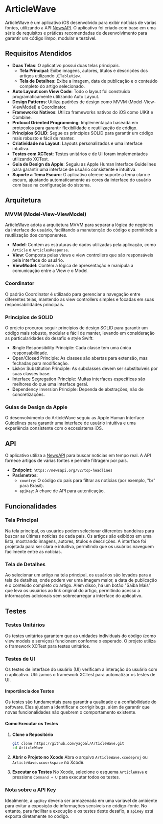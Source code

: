 # ArticleWave

ArticleWave é um aplicativo iOS desenvolvido para exibir notícias de várias fontes, utilizando a API [NewsAPI](https://newsapi.org). O aplicativo foi criado com base em uma série de requisitos e práticas recomendadas de desenvolvimento para garantir um código limpo, modular e testável.

## Requisitos Atendidos

- **Duas Telas**: O aplicativo possui duas telas principais.
  - **Tela Principal**: Exibe imagens, autores, títulos e descrições dos artigos utilizando `UITableView`.
  - **Tela de Detalhes**: Exibe a imagem, data de publicação e o conteúdo completo do artigo selecionado.
- **Auto Layout com View Code**: Todo o layout foi construído programaticamente utilizando Auto Layout.
- **Design Patterns**: Utiliza padrões de design como MVVM (Model-View-ViewModel) e Coordinator.
- **Frameworks Nativos**: Utiliza frameworks nativos do iOS como UIKit e Combine.
- **Protocol Oriented Programming**: Implementação baseada em protocolos para garantir flexibilidade e reutilização de código.
- **Princípios SOLID**: Segue os princípios SOLID para garantir um código mais robusto e fácil de manter.
- **Criatividade no Layout**: Layouts personalizados e uma interface intuitiva.
- **Testes com XCTest**: Testes unitários e de UI foram implementados utilizando XCTest.
- **Guia de Design da Apple**: Seguiu as Apple Human Interface Guidelines para garantir uma interface de usuário consistente e intuitiva.
- **Suporte a Tema Escuro**: O aplicativo oferece suporte a tema claro e escuro, ajustando automaticamente as cores da interface do usuário com base na configuração do sistema.

## Arquitetura

### MVVM (Model-View-ViewModel)
ArticleWave adota a arquitetura MVVM para separar a lógica de negócios da interface do usuário, facilitando a manutenção do código e permitindo a reutilização dos componentes.

- **Model**: Contém as estruturas de dados utilizadas pela aplicação, como `Article` e `ArticlesResponse`.
- **View**: Composta pelas views e view controllers que são responsáveis pela interface do usuário.
- **ViewModel**: Contém a lógica de apresentação e manipula a comunicação entre a View e o Model.

### Coordinator
O padrão Coordinator é utilizado para gerenciar a navegação entre diferentes telas, mantendo as view controllers simples e focadas em suas responsabilidades principais.

### Princípios de SOLID
O projeto procurou seguir princípios de design SOLID para garantir um código mais robusto, modular e fácil de manter, levando em consideração as particularidades do desafio e style Swift:

- **S**ingle Responsibility Principle: Cada classe tem uma única responsabilidade.
- **O**pen/Closed Principle: As classes são abertas para extensão, mas fechadas para modificação.
- **L**iskov Substitution Principle: As subclasses devem ser substituíveis por suas classes base.
- **I**nterface Segregation Principle: Muitas interfaces específicas são melhores do que uma interface geral.
- **D**ependency Inversion Principle: Dependa de abstrações, não de concretizações.

### Guias de Design da Apple
O desenvolvimento do ArticleWave seguiu as Apple Human Interface Guidelines para garantir uma interface de usuário intuitiva e uma experiência consistente com o ecossistema iOS.

## API

O aplicativo utiliza a [NewsAPI](https://newsapi.org) para buscar notícias em tempo real. A API fornece artigos de várias fontes e permite filtragem por país.

- **Endpoint**: `https://newsapi.org/v2/top-headlines`
- **Parâmetros**:
  - `country`: O código do país para filtrar as notícias (por exemplo, "br" para Brasil).
  - `apiKey`: A chave de API para autenticação.

## Funcionalidades

### Tela Principal
Na tela principal, os usuários podem selecionar diferentes bandeiras para buscar as últimas notícias de cada país. Os artigos são exibidos em uma lista, mostrando imagens, autores, títulos e descrições. A interface foi projetada para ser clara e intuitiva, permitindo que os usuários naveguem facilmente entre as notícias.

### Tela de Detalhes
Ao selecionar um artigo na tela principal, os usuários são levados para a tela de detalhes, onde podem ver uma imagem maior, a data de publicação e o conteúdo completo do artigo. Além disso, há um botão "Saiba Mais" que leva os usuários ao link original do artigo, permitindo acesso a informações adicionais sem sobrecarregar a interface do aplicativo.

## Testes

### Testes Unitários
Os testes unitários garantem que as unidades individuais do código (como view models e serviços) funcionem conforme o esperado. O projeto utiliza o framework XCTest para testes unitários.

### Testes de UI
Os testes de interface do usuário (UI) verificam a interação do usuário com o aplicativo. Utilizamos o framework XCTest para automatizar os testes de UI.

#### Importância dos Testes
Os testes são fundamentais para garantir a qualidade e a confiabilidade do software. Eles ajudam a identificar e corrigir bugs, além de garantir que novas funcionalidades não quebrem o comportamento existente.

#### Como Executar os Testes

1. **Clone o Repositório**
   ```sh
   git clone https://github.com/yagoal/ArticleWave.git
   cd ArticleWave
   ```

2. **Abrir o Projeto no Xcode**
   Abra o arquivo `ArticleWave.xcodeproj` ou `ArticleWave.xcworkspace` no Xcode.

3. **Executar os Testes**
   No Xcode, selecione o esquema `ArticleWave` e pressione `Command + U` para executar todos os testes.

### Nota sobre a API Key
Idealmente, a `apiKey` deveria ser armazenada em uma variável de ambiente para evitar a exposição de informações sensíveis no código-fonte. No entanto, para facilitar a execução e os testes deste desafio, a `apiKey` está exposta diretamente no código.
